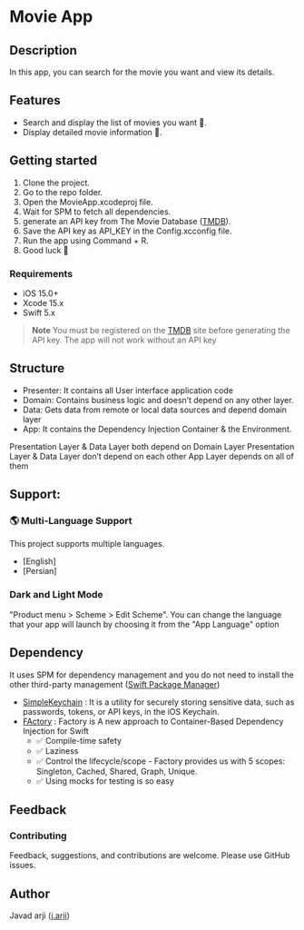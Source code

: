 # Movie App


## Description
In this app, you can search for the movie you want and view its details.

## Features
- Search and display the list of movies you want 🍿.
- Display detailed movie information 🍿.




## Getting started

1. Clone the project.
2. Go to the repo folder.
3. Open the MovieApp.xcodeproj file.
4. Wait for SPM to fetch all dependencies.
5. generate an API key from The Movie Database ([TMDB](https://developer.themoviedb.org/docs/getting-started)).
6. Save the API key as API_KEY in the Config.xcconfig file.
8. Run the app using Command + R.
9. Good luck 🎉


### Requirements

- iOS 15.0+ 
- Xcode 15.x
- Swift 5.x


> **Note**
> You must be registered on the [TMDB](https://www.themoviedb.org/signup) site before generating the API key.
> The app will not work without an API key




## Structure
- Presenter: It contains all User interface application code
- Domain: Contains business logic and doesn’t depend on any other layer.
- Data: Gets data from remote or local data sources and depend domain layer
- App: It contains the Dependency Injection Container & the Environment.

Presentation Layer & Data Layer both depend on Domain Layer
Presentation Layer & Data Layer don’t depend on each other
App Layer depends on all of them





## Support:  
### 🌎 Multi-Language Support
This project supports multiple languages.
- [English]
- [Persian]

  
### Dark and Light Mode
"Product menu > Scheme > Edit Scheme".
You can change the language that your app will launch by choosing it from the "App Language" option




## Dependency
It uses SPM for dependency management and you do not need to install the other third-party management ([Swift Package Manager](https://github.com/apple/swift-package-manager))
- [SimpleKeychain](https://github.com/auth0/SimpleKeychain) : It is a utility for securely storing sensitive data, such as passwords, tokens, or API keys, in the iOS Keychain.
- [FActory](https://github.com/hmlongco/Factory) :  Factory is A new approach to Container-Based Dependency Injection for Swift
    - ✅ Compile-time safety
    - ✅ Laziness
    - ✅ Control the lifecycle/scope
          - Factory provides us with 5 scopes: Singleton, Cached, Shared, Graph, Unique.
    - ✅ Using mocks for testing is so easy
 




## Feedback

### Contributing
 Feedback, suggestions, and contributions are welcome. Please use GitHub issues.

 ## Author
 Javad arji ([j.arji](javad.ar2000ir@gmail.com))








